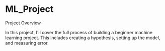 # ML_Project
Project Overview

In this project, I'll cover the full process of building a beginner machine learning project. This includes creating a hypothesis, setting up the model, and measuring error. 
